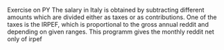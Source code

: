Exercise on PY
      The salary in Italy is obtained by subtracting different amounts which are divided either as taxes or as  contributions.
      One of the taxes is the IRPEF, which is proportional to the gross annual reddit and depending on given ranges.
      This programm gives the monthly reddit net only of irpef
